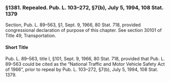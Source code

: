 ### §1381. Repealed. Pub. L. 103–272, §7(b), July 5, 1994, 108 Stat. 1379 ###

Section, Pub. L. 89–563, §1, Sept. 9, 1966, 80 Stat. 718, provided congressional declaration of purpose of this chapter. See section 30101 of Title 49, Transportation.

#### Short Title ####

Pub. L. 89–563, title I, §101, Sept. 9, 1966, 80 Stat. 718, provided that Pub. L. 89–563 could be cited as the “National Traffic and Motor Vehicle Safety Act of 1966”, prior to repeal by Pub. L. 103–272, §7(b), July 5, 1994, 108 Stat. 1379.